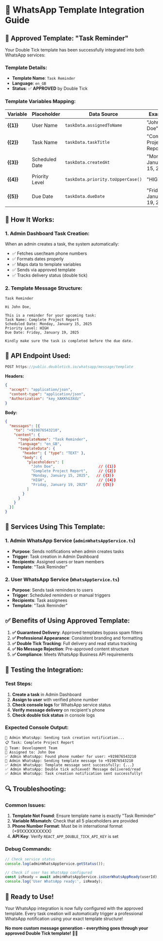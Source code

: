 # 📱 WhatsApp Template Integration Guide

## 🎯 **Approved Template: "Task Reminder"**

Your Double Tick template has been successfully integrated into both WhatsApp services:

### **Template Details:**
- **Template Name**: `Task Reminder`
- **Language**: `en_GB`
- **Status**: ✅ **APPROVED** by Double Tick

### **Template Variables Mapping:**

| Variable | Placeholder | Data Source | Example |
|----------|-------------|-------------|---------|
| **{{1}}** | User Name | `taskData.assignedToName` | "John Doe" |
| **{{2}}** | Task Name | `taskData.taskTitle` | "Complete Project Report" |
| **{{3}}** | Scheduled Date | `taskData.createdAt` | "Monday, January 15, 2025" |
| **{{4}}** | Priority Level | `taskData.priority.toUpperCase()` | "HIGH" |
| **{{5}}** | Due Date | `taskData.dueDate` | "Friday, January 19, 2025" |

## 🚀 **How It Works:**

### **1. Admin Dashboard Task Creation:**
When an admin creates a task, the system automatically:
- ✅ Fetches user/team phone numbers
- ✅ Formats dates properly
- ✅ Maps data to template variables
- ✅ Sends via approved template
- ✅ Tracks delivery status (double tick)

### **2. Template Message Structure:**
```
Task Reminder

Hi John Doe,

This is a reminder for your upcoming task:
Task Name: Complete Project Report
Scheduled Date: Monday, January 15, 2025
Priority Level: HIGH
Due Date: Friday, January 19, 2025

Kindly make sure the task is completed before the due date.
```

## 🔧 **API Endpoint Used:**

```typescript
POST https://public.doubletick.io/whatsapp/message/template
```

**Headers:**
```json
{
  "accept": "application/json",
  "content-type": "application/json",
  "Authorization": "key_XAKKhG3Xdz"
}
```

**Body:**
```json
{
  "messages": [{
    "to": "+919876543210",
    "content": {
      "templateName": "Task Reminder",
      "language": "en_GB",
      "templateData": {
        "header": { "type": "TEXT" },
        "body": { 
          "placeholders": [
            "John Doe",                    // {{1}}
            "Complete Project Report",     // {{2}}
            "Monday, January 15, 2025",   // {{3}}
            "HIGH",                        // {{4}}
            "Friday, January 19, 2025"    // {{5}}
          ]
        }
      }
    }
  }]
}
```

## 📱 **Services Using This Template:**

### **1. Admin WhatsApp Service** (`adminWhatsAppService.ts`)
- **Purpose**: Sends notifications when admin creates tasks
- **Trigger**: Task creation in Admin Dashboard
- **Recipients**: Assigned users or team members
- **Template**: "Task Reminder"

### **2. User WhatsApp Service** (`WhatsAppService.ts`)
- **Purpose**: Sends task reminders to users
- **Trigger**: Scheduled reminders or manual triggers
- **Recipients**: Task assignees
- **Template**: "Task Reminder"

## ✅ **Benefits of Using Approved Template:**

1. **✅ Guaranteed Delivery**: Approved templates bypass spam filters
2. **✅ Professional Appearance**: Consistent branding and formatting
3. **✅ Double Tick Tracking**: Full delivery and read status tracking
4. **✅ No Message Rejection**: Pre-approved content structure
5. **✅ Compliance**: Meets WhatsApp Business API requirements

## 🧪 **Testing the Integration:**

### **Test Steps:**
1. **Create a task** in Admin Dashboard
2. **Assign to user** with verified phone number
3. **Check console logs** for WhatsApp service status
4. **Verify message delivery** on recipient's phone
5. **Check double tick status** in console logs

### **Expected Console Output:**
```
🚀 Admin WhatsApp: Sending task creation notification...
📋 Task: Complete Project Report
👥 Team: Development Team
👤 Assigned to: John Doe
✅ Admin WhatsApp: Found phone number for user: +919876543210
📱 Admin WhatsApp: Sending template message to +919876543210
✅ Admin WhatsApp: Template message sent successfully: {...}
✅ Admin WhatsApp: Double tick achieved! Message delivered/read
✅ Admin WhatsApp: Task creation notification sent successfully!
```

## 🔍 **Troubleshooting:**

### **Common Issues:**
1. **Template Not Found**: Ensure template name is exactly "Task Reminder"
2. **Variable Mismatch**: Check that all 5 placeholders are provided
3. **Phone Number Format**: Must be in international format (+91XXXXXXXXXX)
4. **API Key**: Verify `REACT_APP_DOUBLE_TICK_API_KEY` is set

### **Debug Commands:**
```typescript
// Check service status
console.log(adminWhatsAppService.getStatus());

// Check if user has WhatsApp configured
const isReady = await adminWhatsAppService.isUserWhatsAppReady(userId);
console.log('User WhatsApp ready:', isReady);
```

## 🎉 **Ready to Use!**

Your WhatsApp integration is now fully configured with the approved template. Every task creation will automatically trigger a professional WhatsApp notification using your exact template structure!

**No more custom message generation - everything goes through your approved Double Tick template!** 📱✨


